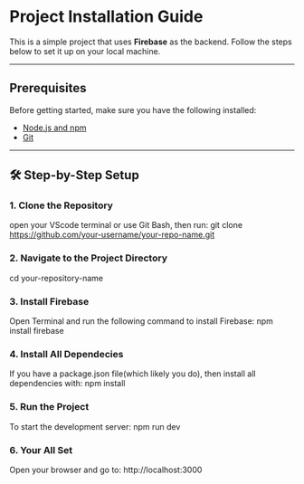 # Project Installation Guide

This is a simple project that uses **Firebase** as the backend. Follow the steps below to set it up on your local machine.

---

## Prerequisites

Before getting started, make sure you have the following installed:

- [Node.js and npm](https://nodejs.org/)  
- [Git](https://git-scm.com/)

---

## 🛠️ Step-by-Step Setup

### 1. Clone the Repository
open your VScode terminal or use Git Bash, then run:
git clone https://github.com/your-username/your-repo-name.git

### 2. Navigate to the Project Directory
cd your-repository-name

### 3. Install Firebase
Open Terminal and run the following command to install Firebase:
npm install firebase

### 4. Install All Dependecies
If you have a package.json file(which likely you do), then install all dependencies with:
npm install 

### 5. Run the Project
To start the development server:
npm run dev

### 6. Your All Set
Open your browser and go to:
http://localhost:3000
